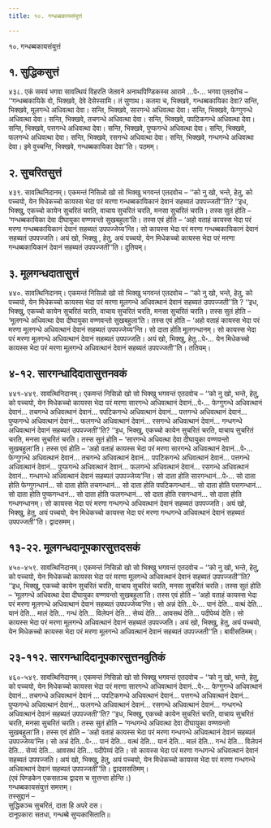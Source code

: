 ```yaml
---
title: १०. गन्धब्बकायसंयुत्तं

---
```

१०. गन्धब्बकायसंयुत्तं  


## १. सुद्धिकसुत्तं

४३८. एकं समयं भगवा सावत्थियं विहरति जेतवने अनाथपिण्डिकस्स आरामे …पे॰… भगवा एतदवोच – ‘‘गन्धब्बकायिके वो, भिक्खवे, देवे देसेस्सामि। तं सुणाथ। कतमा च, भिक्खवे, गन्धब्बकायिका देवा? सन्ति, भिक्खवे, मूलगन्धे अधिवत्था देवा। सन्ति, भिक्खवे, सारगन्धे अधिवत्था देवा। सन्ति, भिक्खवे, फेग्गुगन्धे अधिवत्था देवा। सन्ति, भिक्खवे, तचगन्धे अधिवत्था देवा। सन्ति, भिक्खवे, पपटिकगन्धे अधिवत्था देवा। सन्ति, भिक्खवे, पत्तगन्धे अधिवत्था देवा। सन्ति, भिक्खवे, पुप्फगन्धे अधिवत्था देवा। सन्ति, भिक्खवे, फलगन्धे अधिवत्था देवा। सन्ति, भिक्खवे, रसगन्धे अधिवत्था देवा। सन्ति, भिक्खवे, गन्धगन्धे अधिवत्था देवा। इमे वुच्चन्ति, भिक्खवे, गन्धब्बकायिका देवा’’ति। पठमम्।  


## २. सुचरितसुत्तं

४३९. सावत्थिनिदानम्। एकमन्तं निसिन्नो खो सो भिक्खु भगवन्तं एतदवोच – ‘‘को नु खो, भन्ते, हेतु, को पच्चयो, येन मिधेकच्चो कायस्स भेदा परं मरणा गन्धब्बकायिकानं देवानं सहब्यतं उपपज्जती’’ति? ‘‘इध, भिक्खु, एकच्चो कायेन सुचरितं चरति, वाचाय सुचरितं चरति, मनसा सुचरितं चरति। तस्स सुतं होति – ‘गन्धब्बकायिका देवा दीघायुका वण्णवन्तो सुखबहुला’ति। तस्स एवं होति – ‘अहो वताहं कायस्स भेदा परं मरणा गन्धब्बकायिकानं देवानं सहब्यतं उपपज्जेय्य’न्ति। सो कायस्स भेदा परं मरणा गन्धब्बकायिकानं देवानं सहब्यतं उपपज्जति। अयं खो, भिक्खु , हेतु, अयं पच्चयो, येन मिधेकच्चो कायस्स भेदा परं मरणा गन्धब्बकायिकानं देवानं सहब्यतं उपपज्जती’’ति। दुतियम्।  


## ३. मूलगन्धदातासुत्तं

४४०. सावत्थिनिदानम्। एकमन्तं निसिन्नो खो सो भिक्खु भगवन्तं एतदवोच – ‘‘को नु खो, भन्ते, हेतु, को पच्चयो, येन मिधेकच्चो कायस्स भेदा परं मरणा मूलगन्धे अधिवत्थानं देवानं सहब्यतं उपपज्जती’’ति ? ‘‘इध, भिक्खु, एकच्चो कायेन सुचरितं चरति, वाचाय सुचरितं चरति, मनसा सुचरितं चरति। तस्स सुतं होति – ‘मूलगन्धे अधिवत्था देवा दीघायुका वण्णवन्तो सुखबहुला’ति। तस्स एवं होति – ‘अहो वताहं कायस्स भेदा परं मरणा मूलगन्धे अधिवत्थानं देवानं सहब्यतं उपपज्जेय्य’न्ति। सो दाता होति मूलगन्धानम्। सो कायस्स भेदा परं मरणा मूलगन्धे अधिवत्थानं देवानं सहब्यतं उपपज्जति। अयं खो, भिक्खु, हेतु…पे॰… येन मिधेकच्चो कायस्स भेदा परं मरणा मूलगन्धे अधिवत्थानं देवानं सहब्यतं उपपज्जती’’ति। ततियम्।  


## ४-१२. सारगन्धादिदातासुत्तनवकं

४४१-४४९. सावत्थिनिदानम्। एकमन्तं निसिन्नो खो सो भिक्खु भगवन्तं एतदवोच – ‘‘को नु खो, भन्ते, हेतु, को पच्चयो, येन मिधेकच्चो कायस्स भेदा परं मरणा सारगन्धे अधिवत्थानं देवानं…पे॰… फेग्गुगन्धे अधिवत्थानं देवानं… तचगन्धे अधिवत्थानं देवानं… पपटिकगन्धे अधिवत्थानं देवानं… पत्तगन्धे अधिवत्थानं देवानं… पुप्फगन्धे अधिवत्थानं देवानं… फलगन्धे अधिवत्थानं देवानं… रसगन्धे अधिवत्थानं देवानं… गन्धगन्धे अधिवत्थानं देवानं सहब्यतं उपपज्जती’’ति? ‘‘इध, भिक्खु, एकच्चो कायेन सुचरितं चरति, वाचाय सुचरितं चरति, मनसा सुचरितं चरति। तस्स सुतं होति – ‘सारगन्धे अधिवत्था देवा दीघायुका वण्णवन्तो सुखबहुला’ति। तस्स एवं होति – ‘अहो वताहं कायस्स भेदा परं मरणा सारगन्धे अधिवत्थानं देवानं…पे॰… फेग्गुगन्धे अधिवत्थानं देवानं… तचगन्धे अधिवत्थानं देवानं… पपटिकगन्धे अधिवत्थानं देवानं… पत्तगन्धे अधिवत्थानं देवानं… पुप्फगन्धे अधिवत्थानं देवानं… फलगन्धे अधिवत्थानं देवानं… रसगन्धे अधिवत्थानं देवानं… गन्धगन्धे अधिवत्थानं देवानं सहब्यतं उपपज्जेय्य’न्ति। सो दाता होति सारगन्धानं…पे॰… सो दाता होति फेग्गुगन्धानं… सो दाता होति तचगन्धानं… सो दाता होति पपटिकगन्धानं… सो दाता होति पत्तगन्धानं… सो दाता होति पुप्फगन्धानं… सो दाता होति फलगन्धानं… सो दाता होति रसगन्धानं… सो दाता होति गन्धगन्धानम्। सो कायस्स भेदा परं मरणा गन्धगन्धे अधिवत्थानं देवानं सहब्यतं उपपज्जति। अयं खो, भिक्खु, हेतु, अयं पच्चयो, येन मिधेकच्चो कायस्स भेदा परं मरणा गन्धगन्धे अधिवत्थानं देवानं सहब्यतं उपपज्जती’’ति। द्वादसमम्।  


## १३-२२. मूलगन्धदानूपकारसुत्तदसकं

४५०-४५९. सावत्थिनिदानम्। एकमन्तं निसिन्नो खो सो भिक्खु भगवन्तं एतदवोच – ‘‘को नु खो, भन्ते, हेतु, को पच्चयो, येन मिधेकच्चो कायस्स भेदा परं मरणा मूलगन्धे अधिवत्थानं देवानं सहब्यतं उपपज्जती’’ति? ‘‘इध, भिक्खु, एकच्चो कायेन सुचरितं चरति, वाचाय सुचरितं चरति, मनसा सुचरितं चरति। तस्स सुतं होति – ‘मूलगन्धे अधिवत्था देवा दीघायुका वण्णवन्तो सुखबहुला’ति। तस्स एवं होति – ‘अहो वताहं कायस्स भेदा परं मरणा मूलगन्धे अधिवत्थानं देवानं सहब्यतं उपपज्जेय्य’न्ति। सो अन्नं देति…पे॰… पानं देति… वत्थं देति… यानं देति… मालं देति… गन्धं देति… विलेपनं देति… सेय्यं देति… आवसथं देति… पदीपेय्यं देति। सो कायस्स भेदा परं मरणा मूलगन्धे अधिवत्थानं देवानं सहब्यतं उपपज्जति। अयं खो, भिक्खु, हेतु, अयं पच्चयो, येन मिधेकच्चो कायस्स भेदा परं मरणा मूलगन्धे अधिवत्थानं देवानं सहब्यतं उपपज्जती’’ति। बावीसतिमम्।  


## २३-११२. सारगन्धादिदानूपकारसुत्तनवुतिकं

४६०-५४९. सावत्थिनिदानम्। एकमन्तं निसिन्नो खो सो भिक्खु भगवन्तं एतदवोच – ‘‘को नु खो, भन्ते, हेतु, को पच्चयो, येन मिधेकच्चो कायस्स भेदा परं मरणा सारगन्धे अधिवत्थानं देवानं…पे॰… फेग्गुगन्धे अधिवत्थानं देवानं… तचगन्धे अधिवत्थानं देवानं … पपटिकगन्धे अधिवत्थानं देवानं… पत्तगन्धे अधिवत्थानं देवानं… पुप्फगन्धे अधिवत्थानं देवानं… फलगन्धे अधिवत्थानं देवानं… रसगन्धे अधिवत्थानं देवानं… गन्धगन्धे अधिवत्थानं देवानं सहब्यतं उपपज्जती’’ति? ‘‘इध, भिक्खु, एकच्चो कायेन सुचरितं चरति, वाचाय सुचरितं चरति, मनसा सुचरितं चरति। तस्स सुतं होति – ‘गन्धगन्धे अधिवत्था देवा दीघायुका वण्णवन्तो सुखबहुला’ति। तस्स एवं होति – ‘अहो वताहं कायस्स भेदा परं मरणा गन्धगन्धे अधिवत्थानं देवानं सहब्यतं उपपज्जेय्य’न्ति। सो अन्नं देति…पे॰… पानं देति… वत्थं देति… यानं देति… मालं देति… गन्धं देति… विलेपनं देति… सेय्यं देति… आवसथं देति… पदीपेय्यं देति। सो कायस्स भेदा परं मरणा गन्धगन्धे अधिवत्थानं देवानं सहब्यतं उपपज्जति। अयं खो, भिक्खु, हेतु, अयं पच्चयो, येन मिधेकच्चो कायस्स भेदा परं मरणा गन्धगन्धे अधिवत्थानं देवानं सहब्यतं उपपज्जती’’ति। द्वादससतिमम्।  
(एवं पिण्डकेन एकसतञ्च द्वादस च सुत्तन्ता होन्ति।)  
गन्धब्बकायसंयुत्तं समत्तम्।  
तस्सुद्दानं –  
सुद्धिकञ्च सुचरितं, दाता हि अपरे दस।  
दानूपकारा सतधा, गन्धब्बे सुप्पकासिताति॥  